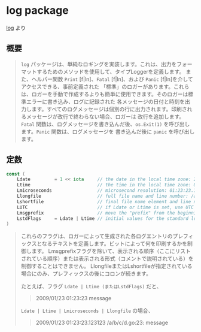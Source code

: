 # log package

[log](https://pkg.go.dev/log) より

## 概要

> `log` パッケージは、単純なロギングを実装します。これは、出力をフォーマットするためのメソッドを使用して、タイプLoggerを定義します。
> また、ヘルパー関数 `Print` [f|ln]、`Fatal` [f|ln]、および `Panic` [f|ln]を介してアクセスできる、事前定義された
> 「標準」のロガーがあります。これらは、ロガーを手動で作成するよりも簡単に使用できます。そのロガーは標準エラーに書き込み、ログに記録された
> 各メッセージの日付と時刻を出力します。すべてのログメッセージは個別の行に出力されます。印刷されるメッセージが改行で終わらない場合、ロガーは
> 改行を追加します。`Fatal` 関数は、ログメッセージを書き込んだ後、`os.Exit(1)` を呼び出します。`Panic` 関数は、ログメッセージを
> 書き込んだ後に `panic` を呼び出します。

## 定数

```go
const (
	Ldate         = 1 << iota     // the date in the local time zone: 2009/01/23
	Ltime                         // the time in the local time zone: 01:23:23
	Lmicroseconds                 // microsecond resolution: 01:23:23.123123.  assumes Ltime.
	Llongfile                     // full file name and line number: /a/b/c/d.go:23
	Lshortfile                    // final file name element and line number: d.go:23. overrides Llongfile
	LUTC                          // if Ldate or Ltime is set, use UTC rather than the local time zone
	Lmsgprefix                    // move the "prefix" from the beginning of the line to before the message
	LstdFlags     = Ldate | Ltime // initial values for the standard logger
)
```

> これらのフラグは、ロガーによって生成された各ログエントリのプレフィックスとなるテキストを定義します。ビットによって何を印刷するかを制御します。
> Lmsgprefixフラグを除いて、表示される順序（ここにリストされている順序）または表示される形式（コメントで説明されている）を制御することはできません。
> LlongfileまたはLshortfileが指定されている場合にのみ、プレフィックスの後にコロンが続きます。
> 
> たとえば、フラグ `Ldate | Ltime (またはLstdFlags)` だと、
> > 2009/01/23 01:23:23 message
> 
> `Ldate | Ltime | Lmicroseconds | Llongfile` の場合、
> > 2009/01/23 01:23:23.123123 /a/b/c/d.go:23: message

